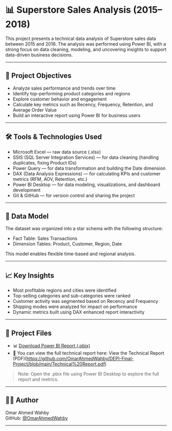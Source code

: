 # 📊 Superstore Sales Analysis (2015–2018)

This project presents a technical data analysis of Superstore sales data between 2015 and 2018. The analysis was performed using Power BI, with a strong focus on data cleaning, modeling, and uncovering insights to support data-driven business decisions.

---

## 🎯 Project Objectives

- Analyze sales performance and trends over time  
- Identify top-performing product categories and regions  
- Explore customer behavior and engagement  
- Calculate key metrics such as Recency, Frequency, Retention, and Average Order Value  
- Build an interactive report using Power BI for business users

---

## 🛠 Tools & Technologies Used

- Microsoft Excel — raw data source (.xlsx)  
- SSIS (SQL Server Integration Services) — for data cleaning (handling duplicates, fixing Product IDs)  
- Power Query — for data transformation and building the Date dimension  
- DAX (Data Analysis Expressions) — for calculating KPIs and customer metrics (RFM, AOV, Retention, etc.)  
- Power BI Desktop — for data modeling, visualizations, and dashboard development  
- Git & GitHub — for version control and sharing the project

---

## 🧱 Data Model

The dataset was organized into a star schema with the following structure:

- Fact Table: Sales Transactions  
- Dimension Tables: Product, Customer, Region, Date  

This model enables flexible time-based and regional analysis.

---

## 📈 Key Insights

- Most profitable regions and cities were identified  
- Top-selling categories and sub-categories were ranked  
- Customer activity was segmented based on Recency and Frequency  
- Shipping modes were analyzed for impact on performance  
- Dynamic metrics built using DAX enhanced report interactivity

---

## 📁 Project Files

- 📊 [Download Power BI Report (.pbix)](https://github.com/OmarAhmedWahby/DEPI-Final-Project/blob/main/DEPI%20FP.pbix)
- 📁 You can view the full technical report here: View the Technical Report (PDF)(https://github.com/OmarAhmedWahby/DEPI-Final-Project/blob/main/Technical%20Report.pdf)

> Note: Open the .pbix file using Power BI Desktop to explore the full report and metrics.

---

## 👨‍💻 Author

Omar Ahmed Wahby  
GitHub: [@OmarAhmedWahby](https://github.com/OmarAhmedWahby)

---


